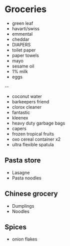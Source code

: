 # Groceries

- green leaf
- havarti/swiss
- emmental
- cheddar
- DIAPERS
- toilet paper
- paper towels
- mayo
- sesame oil
- 1% milk
- eggs

--

- coconut water
- barkeepers friend
- clorox cleaner
- fantastic
- kleenex
- heavy duty garbage bags
- capers
- frozen tropical fruits
- oxo cereal container x2
- ultra flexible spatula

## Pasta store

- Lasagne
- Pasta noodles

## Chinese grocery

- Dumplings
- Noodles

## Spices

- onion flakes
